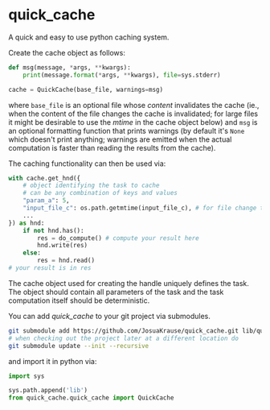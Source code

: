 # quick_cache
A quick and easy to use python caching system.

Create the cache object as follows:
```python
def msg(message, *args, **kwargs):
    print(message.format(*args, **kwargs), file=sys.stderr)

cache = QuickCache(base_file, warnings=msg)
```
where `base_file` is an optional file whose *content* invalidates
the cache (ie., when the content of the file changes the cache is invalidated;
for large files it might be desirable to use the *mtime* in the cache object below)
and `msg` is an optional formatting function that prints warnings
(by default it's `None` which doesn't print anything;
warnings are emitted when the actual computation is faster than
reading the results from the cache).

The caching functionality can then be used via:
```python
with cache.get_hnd({
    # object identifying the task to cache
    # can be any combination of keys and values
    "param_a": 5,
    "input_file_c": os.path.getmtime(input_file_c), # for file change time
    ...
}) as hnd:
    if not hnd.has():
        res = do_compute() # compute your result here
        hnd.write(res)
    else:
        res = hnd.read()
# your result is in res
```
The cache object used for creating the handle uniquely defines
the task. The object should contain all parameters of the task
and the task computation itself should be deterministic.

You can add *quick_cache* to your git project via submodules.
```bash
git submodule add https://github.com/JosuaKrause/quick_cache.git lib/quick_cache/
# when checking out the project later at a different location do
git submodule update --init --recursive
```

and import it in python via:
```python
import sys

sys.path.append('lib')
from quick_cache.quick_cache import QuickCache
```
